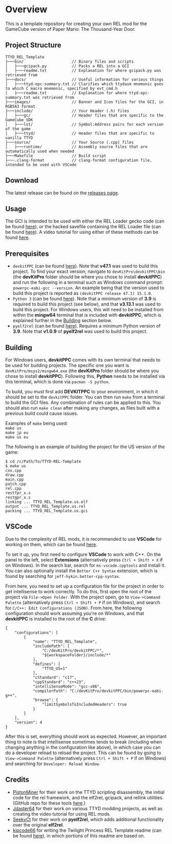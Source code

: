 # Overview
This is a template repository for creating your own REL mod for the GameCube version of Paper Mario: The Thousand-Year Door.  

## Project Structure
```
TTYD_REL_Template
├───bin/                     // Binary files and scripts
│   ├───gcipack.py           // Packs a REL into a GCI
│   ├───readme.txt           // Explanation for where gcipack.py was retrieved from
├───docs/                    // Useful information for various things
│   ├───ttyd-opc-summary.txt // Clarifies which ttydasm mnemonic goes to which C macro mnemonic, specified by evt_cmd.h
│   ├───readme.txt           // Explanation for where ttyd-opc-summary.txt was retrieved from
├───images/                  // Banner and Icon files for the GCI, in RGB5A3 format
├───include/                 // Your Header (.h) files
│   ├───gc/                  // Header files that are specific to the GameCube SDK
│   ├───lst/                 // Symbol:Address pairs for each version of the game
│   ├───ttyd/                // Header files that are specific to vanilla TTYD
├───source/                  // Your Source (.cpp) files
│   ├───runtime/             // Assembly source files that are automatically used when needed
├───Makefile                 // Build script
├───.clang-format            // clang-format configuration file, intended to be used with VSCode
```

## Download
The latest release can be found on the [releases page](https://github.com/Zephiles/TTYD-REL-Template/releases).  

## Usage
The GCI is intended to be used with either the REL Loader gecko code (can be found [here](https://github.com/Zephiles/TTYD-Practice-Codes/tree/master/relloader/build/Gecko)), or the hacked savefile containing the REL Loader file (can be found [here](https://github.com/magcius/TTYDSaveHacker/releases)). A video tutorial for using either of these methods can be found [here](https://www.youtube.com/watch?v=h-cWbVogy6Q).

## Prerequisites
* `devkitPPC` (can be found [here](https://devkitpro.org/wiki/Getting_Started)). Note that **v47.1** was used to build this project. To find your exact version, navigate to `devKitPro\devkitPPC\bin` (the **devKitPro** folder should be where you chose to install **devkitPPC**) and run the following in a terminal such as Windows command prompt: `powerpc-eabi-gcc --version`. An example being that the version used to build this project is reported as `(devkitPPC release 47.1) 15.1.0`.  
* `Python 3` (can be found [here](https://www.python.org/downloads/)). Note that a minimum version of **3.9** is required to build this project (see below), and that **v3.13.1** was used to build this project. For Windows users, this will need to be installed from within the **mingw64** terminal that is included with **devkitPPC**, which is explained further in the [Building](#building) section below.   
* `pyelf2rel` (can be found [here](https://pypi.org/project/pyelf2rel/)). Requires a minimum Python version of **3.9**. Note that **v1.0.9** of **pyelf2rel** was used to build this project.  

## Building
For Windows users, **devkitPPC** comes with its own terminal that needs to be used for building projects. The specific one you want is `devKitPro/msys2/mingw64.exe` (the **devKitPro** folder should be where you chose to install **devkitPPC**). Following this, **Python** needs to be installed via this terminal, which is done via `pacman -S python`.  

To build, you must first add **DEVKITPPC** to your environment, in which it should be set to the `devkitPPC` folder. You can then run `make` from a terminal to build the GCI files. Any combination of rules can be applied to this. You should also run `make clean` after making any changes, as files built with a previous build could cause issues.  

Examples of `make` being used:  
`make us`  
`make jp eu`  
`make us eu`  

The following is an example of building the project for the US version of the game:  
```shell
$ cd /c/Path/To/TTYD-REL-Template
$ make us
cxx.cpp
draw.cpp
main.cpp
patch.cpp
rel.cpp
restfpr_x.s
restgpr_x.s
linking ... TTYD_REL_Template.us.elf
output ... TTYD_REL_Template.us.rel
packing ... TTYD_REL_Template.us.gci
```

## VSCode
Due to the complexity of REL mods, it is recommended to use **VSCode** for working on them, which can be found [here](https://code.visualstudio.com/Download).  

To set it up, you first need to configure **VSCode** to work with C++. On the panel to the left, select **Extensions** (alternatively press `Ctrl + Shift + X` if on Windows). In the search bar, search for `ms-vscode.cpptools` and install it. You can also optionally install the `Better C++ Syntax` extension, which is found by searching for `jeff-hykin.better-cpp-syntax`.  

From here, you need to set up a configuration file for the project in order to get intellisense to work correctly. To do this, first open the root of the project via `File->Open Folder`. With the project open, go to `View->Command Palette` (alternatively press `Ctrl + Shift + P` if on Windows), and search for `C/C++: Edit Configurations (JSON)`. From here, the following configuration should work assuming you're on Windows, and that **devkitPPC** is installed to the root of the **C** drive:  
```
{
    "configurations": [
        {
            "name": "TTYD_REL_Template",
            "includePath": [
                "C:/devKitPro/devkitPPC/*",
                "${workspaceFolder}/include/*"
            ],
            "defines": [
                "TTYD_US=1"
            ],
            "cStandard": "c17",
            "cppStandard": "c++23",
            "intelliSenseMode": "gcc-x86",
            "compilerPath": "C:/devKitPro/devkitPPC/bin/powerpc-eabi-g++",
            "browse": {
                "limitSymbolsToIncludedHeaders": true
            }
        }
    ],
    "version": 4
}
```

After this is set, everything should work as expected. However, an important thing to note is that intellisense sometimes tends to break (including when changing anything in the configuration like above), in which case you can do a developer reload to reload the project. This can be found by going to `View->Command Palette` (alternatively press `Ctrl + Shift + P` if on Windows) and searching for `Developer: Reload Window`.  

## Credits
* [PistonMiner](https://github.com/PistonMiner) for their work on the TTYD scripting disassembly, the initial code for the rel framework, and the elf2rel, gcipack, and rellink utilities. (GitHub repo for these tools [here](https://github.com/PistonMiner/ttyd-tools).)  
* [Jdaster64](https://github.com/jdaster64) for their work on various TTYD modding projects, as well as creating the video tutorial for using REL mods.  
* [SeekyCt](https://github.com/SeekyCt) for their work on **pyelf2rel**, which adds additional functionality over the original **elf2rel**. 
* [kipcode66](https://github.com/kipcode66) for writing the Twilight Princess REL Template readme (can be found [here](https://github.com/zsrtp/REL/blob/master/README.MD)), in which portions of this readme are based on.  
